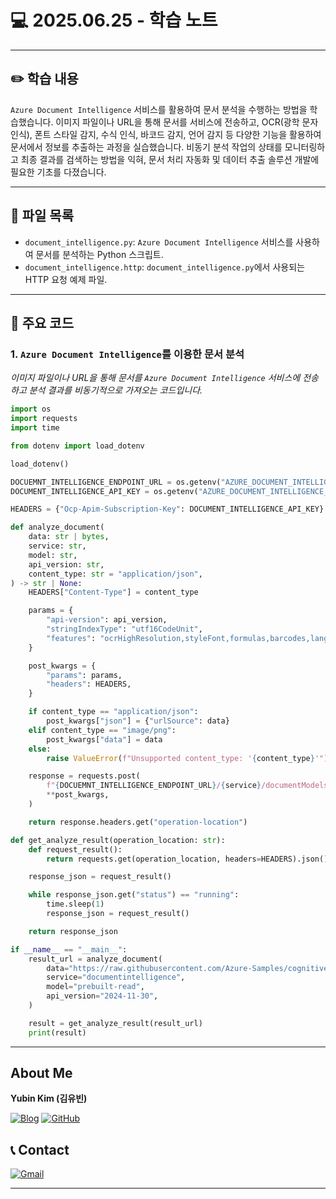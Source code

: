 # 💻 2025.06.25 - 학습 노트

---

## ✏️ 학습 내용

`Azure Document Intelligence` 서비스를 활용하여 문서 분석을 수행하는 방법을 학습했습니다. 이미지 파일이나 URL을 통해 문서를 서비스에 전송하고, OCR(광학 문자 인식), 폰트 스타일 감지, 수식 인식, 바코드 감지, 언어 감지 등 다양한 기능을 활용하여 문서에서 정보를 추출하는 과정을 실습했습니다. 비동기 분석 작업의 상태를 모니터링하고 최종 결과를 검색하는 방법을 익혀, 문서 처리 자동화 및 데이터 추출 솔루션 개발에 필요한 기초를 다졌습니다.

---

## 📁 파일 목록

- `document_intelligence.py`: `Azure Document Intelligence` 서비스를 사용하여 문서를 분석하는 Python 스크립트.
- `document_intelligence.http`: `document_intelligence.py`에서 사용되는 HTTP 요청 예제 파일.

---

## 📌 주요 코드

### 1. `Azure Document Intelligence`를 이용한 문서 분석
*이미지 파일이나 URL을 통해 문서를 `Azure Document Intelligence` 서비스에 전송하고 분석 결과를 비동기적으로 가져오는 코드입니다.*
```python
import os
import requests
import time

from dotenv import load_dotenv

load_dotenv()

DOCUEMNT_INTELLIGENCE_ENDPOINT_URL = os.getenv("AZURE_DOCUMENT_INTELLIGENCE_ENDPOINT_URL")
DOCUMENT_INTELLIGENCE_API_KEY = os.getenv("AZURE_DOCUMENT_INTELLIGENCE_API_KEY")

HEADERS = {"Ocp-Apim-Subscription-Key": DOCUMENT_INTELLIGENCE_API_KEY}

def analyze_document(
    data: str | bytes,
    service: str,
    model: str,
    api_version: str,
    content_type: str = "application/json",
) -> str | None:
    HEADERS["Content-Type"] = content_type

    params = {
        "api-version": api_version,
        "stringIndexType": "utf16CodeUnit",
        "features": "ocrHighResolution,styleFont,formulas,barcodes,languages",
    }

    post_kwargs = {
        "params": params,
        "headers": HEADERS,
    }

    if content_type == "application/json":
        post_kwargs["json"] = {"urlSource": data}
    elif content_type == "image/png":
        post_kwargs["data"] = data
    else:
        raise ValueError(f"Unsupported content_type: '{content_type}'")

    response = requests.post(
        f"{DOCUEMNT_INTELLIGENCE_ENDPOINT_URL}/{service}/documentModels/{model}:analyze",
        **post_kwargs,
    )

    return response.headers.get("operation-location")

def get_analyze_result(operation_location: str):
    def request_result():
        return requests.get(operation_location, headers=HEADERS).json()

    response_json = request_result()

    while response_json.get("status") == "running":
        time.sleep(1)
        response_json = request_result()

    return response_json

if __name__ == "__main__":
    result_url = analyze_document(
        data="https://raw.githubusercontent.com/Azure-Samples/cognitive-services-REST-api-samples/master/curl/form-recognizer/rest-api/read.png",
        service="documentintelligence",
        model="prebuilt-read",
        api_version="2024-11-30",
    )

    result = get_analyze_result(result_url)
    print(result)
```

---

## About Me

**Yubin Kim (김유빈)**

[![Blog](https://img.shields.io/badge/Blog-FF5722?style=for-the-badge&logo=blogger&logoColor=white)](https://cases.tistory.com/)
<a href="https://github.com/yubi0210"><img src="https://img.shields.io/badge/GitHub-181717?style=for-the-badge&logo=github&logoColor=white" alt="GitHub"/></a>

## 📞 Contact
[![Gmail](https://img.shields.io/badge/ubinn0210@gmail.com-D14836?style=for-the-badge&logo=gmail&logoColor=white)](ubinn0210@gmail.com)


---
